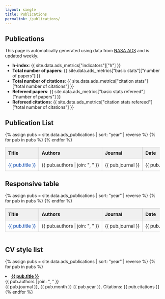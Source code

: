 ```yaml
---
layout: single
title: Publications
permalink: /publications/
---
```


## Publications

This page is automatically generated using data from [NASA ADS](https://ui.adsabs.harvard.edu) and is updated weekly.

- **h-index**: {{ site.data.ads_metrics["indicators"]["h"] }}
- **Total number of papers**: {{ site.data.ads_metrics["basic stats"]["number of papers"] }}
- **Total number of citations**: {{ site.data.ads_metrics["citation stats"]["total number of citations"] }}
- **Refereed papers**: {{ site.data.ads_metrics["basic stats refereed"]["number of papers"] }}
- **Refereed citations**: {{ site.data.ads_metrics["citation stats refereed"]["total number of citations"] }}



## Publication List

<table class="pub-table">
  <thead>
    <tr>
      <th>Title</th>
      <th>Authors</th>
      <th>Journal</th>
      <th>Date</th>
      <th>Citations</th>
    </tr>
  </thead>
  <tbody>
  {% assign pubs = site.data.ads_publications | sort: "year" | reverse %}
  {% for pub in pubs %}
    <tr>
      <td>
        <a href="{{ pub.url }}" target="_blank" rel="noopener">{{ pub.title }}</a>
      </td>
      <td>{{ pub.authors | join: ", " }}</td>
      <td>{{ pub.journal }}</td>
      <td>{{ pub.month }} {{ pub.year }}</td>
      <td>{{ pub.citations }}</td>
    </tr>
  {% endfor %}
  </tbody>
</table>

<style>
  .pub-table {
    width: 100%;
    border-collapse: collapse;
    margin-top: 1em;
    font-size: 0.95rem;
  }
  .pub-table th,
  .pub-table td {
    border: 1px solid #ccc;
    padding: 0.6em;
    text-align: left;
  }
  .pub-table th {
    background-color: #f0f0f0;
    font-weight: bold;
  }
  .pub-table a {
    color: #0645ad;
    text-decoration: none;
  }
  .pub-table a:hover {
    text-decoration: underline;
  }
</style>



## Responsive table

<div class="table-responsive">
  <table class="pub-table">
    <thead>
      <tr>
        <th>Title</th>
        <th>Authors</th>
        <th>Journal</th>
        <th>Date</th>
        <th>Citations</th>
      </tr>
    </thead>
    <tbody>
      {% assign pubs = site.data.ads_publications | sort: "year" | reverse %}
      {% for pub in pubs %}
      <tr>
        <td><a href="{{ pub.url }}" target="_blank" rel="noopener">{{ pub.title }}</a></td>
        <td>{{ pub.authors | join: ", " }}</td>
        <td>{{ pub.journal }}</td>
        <td>{{ pub.month }} {{ pub.year }}</td>
        <td>{{ pub.citations }}</td>
      </tr>
      {% endfor %}
    </tbody>
  </table>
</div>

<style>
  .table-responsive {
    width: 100%;
    overflow-x: auto;
  }
  .pub-table {
    width: 100%;
    border-collapse: collapse;
    font-size: 0.95rem;
  }
  .pub-table th,
  .pub-table td {
    border: 1px solid #ccc;
    padding: 0.6em;
    text-align: left;
    white-space: nowrap;
  }
  .pub-table th {
    background-color: #f0f0f0;
    font-weight: bold;
  }
  .pub-table a {
    color: #0645ad;
    text-decoration: none;
  }
  .pub-table a:hover {
    text-decoration: underline;
  }
</style>



## CV style list


{% assign pubs = site.data.ads_publications | sort: "year" | reverse %}
{% for pub in pubs %}
  <li>
    <strong><a href="{{ pub.url }}" target="_blank" rel="noopener">{{ pub.title }}</a></strong><br>
    <span class="authors">{{ pub.authors | join: ", " }}</span><br>
    <span class="journal">{{ pub.journal }}</span>,
    <span class="date">{{ pub.month }} {{ pub.year }}</span>.
    <span class="citations">Citations: {{ pub.citations }}</span>
  </li>
{% endfor %}
</ul>

<style>
.publication-list {
  list-style-type: disc;
  padding-left: 1.5em;
}
.publication-list li {
  margin-bottom: 1.2em;
  line-height: 1.5em;
}
.publication-list a {
  text-decoration: none;
  color: #0645ad;
}
.publication-list a:hover {
  text-decoration: underline;
}
</style>